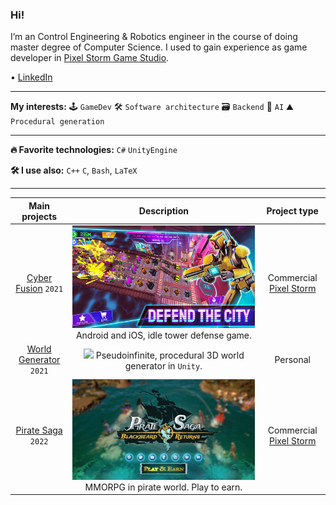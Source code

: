 ### Hi!
I’m an Control Engineering & Robotics engineer in the course of doing master degree of Computer Science.
I used to gain experience as game developer in [Pixel Storm Game Studio](https://pixelstorm.pl/).

 • [LinkedIn](https://www.linkedin.com/in/micha%C5%82-wi%C4%99cek-8286b1206/)

___
**My interests:**
🕹 `GameDev`
🛠 `Software architecture`
🗃 `Backend`
🤖 `AI`
⛰ `Procedural generation`

___
**🔥 Favorite technologies:**
`C#` `UnityEngine`

**🛠 I use also:**
`C++`
`C`,
`Bash`,
`LaTeX`
  
___
| **Main projects**        | Description                                     | Project type           |
| :----------------------: | :---------------------------------------------------: | :----------------: |
| [Cyber Fusion] `2021`    |![](CyberFusion.png) Android and iOS, idle tower defense game. | Commercial [Pixel Storm] |
| [World Generator] `2021` | ![](https://github.com/wiecek1873/WorldGenerator/blob/main/Docs/MainImage.png) Pseudoinfinite, procedural 3D world generator in `Unity`. | Personal|
| [Pirate Saga] `2022`     | ![](PirateSaga.png) MMORPG in pirate world. Play to earn.  | Commercial [Pixel Storm] |

[Pixel Storm]: https://pixelstorm.pl/
[Cyber Fusion]: https://play.google.com/store/apps/details?id=com.PixelStorm.CyberPolice2&hl=pl&gl=US
[World Generator]: https://github.com/wiecek1873/WorldGenerator
[Pirate Saga]: https://www.facebook.com/PiratesSaga/videos/394644138877536
